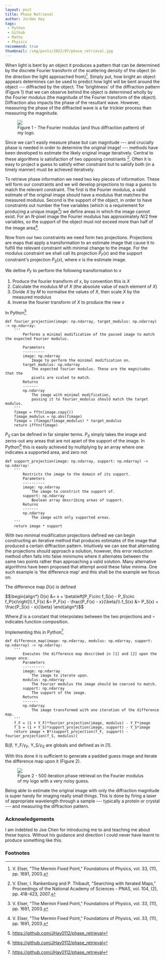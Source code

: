 ```yaml
---
layout: post
title: Phase Retrieval
author: Jordan Hay
tags:
 - Python
 - Github
 - Maths
 - Physics
recommend: true
thumbnail: /img/posts/2022/07/phase_retrieval.jpg
---
```


When light is bent by an object it produces a pattern that can be determined by the discrete Fourier transform of the scattering density of the object (in the direction the light approached from)[^2]. Simply put, how bright an object appears determines can be used to predict how light will be bent around the object --- diffracted by the object. The 'brightness' of the diffraction pattern (Figure 1) that we can observe behind the object is determined wholly by the Fourier modulus (the magnitude of the Fourier transform of the object). Diffraction also impacts the phase of the resultant wave. However, measuring the phase of the diffracted wave is a far trickier process than measuring the magnitude.

<figure>
    <img src="/img/posts/2022/07/phase_retrieval.jpg" />
    <figcaption>Figure 1 - The Fourier modulus (and thus diffraction pattern) of my logo.</figcaption>
</figure>

Since we can't easily measure phase but can magnitude --- and crucially phase is needed in order to determine the original image! --- methods have been developed to estimate the likely original image iteratively. Central to these algorithms is satisfaction of two opposing constriants [^1]. Often it is easy to project a guess to satisfy either constraint but to satisfy both (in a timely manner) must be achieved iteratively.

To retrieve phase information we need two key pieces of information. These will form our constraints and we will develop projections to map a guess to match the relevant constraint. The first is the Fourier modulus, a valid estimate of the original image should have a modulus that matches the measured modulus. Second is the support of the object, in order to have constraints out number the free variables (which is a requirement for producing a unique image[^2]) we define areas in which the image cannot exist. For an $N$-pixel image the Fourier modulus has approximately $N/2$ free variables, so the support of the object must not exceed more than half of the image area[^2].

Now from our two constraints we need form two projections. Projections are maps that apply a transformation to an estimate image that cause it to fulfill the relevant constraint with minimal change to the image. For the modulus constraint we shall call its projection $P_F(x)$ and the support constraint's projection $P_S(x)$, where $x$ is the estimate image.

We define $P_F$ to perform the following transformation to $x$

1. Produce the fourier transform of $x$, by convention this is $X$
2. Calculate the modulus $M$ of $X$ (the absolute value of each element of $X$)
3. Divide $X$ by $M$ to normalise the values of $X$, then scale $X$ by the measured modulus
4. Inverse the fourier transform of $X$ to produce the new $x$

In Python[^3]

<pre><code class="language-python">def fourier_projection(image: np.ndarray, target_modulus: np.ndarray) -> np.ndarray:
    '''
        Performs a minimal modification of the passed image to match the expected Fourier modulus.
        
        Parameters
        ----------
        image: np.ndarray
            Image to perform the minimal modification on.
        target_modulus: np.ndarray
            The expected fourier modulus. These are the magnitudes that the
            pixels are scaled to match.
        Returns
        -------
        np.ndarray
            The image with minimal modification, 
            passing it to fourier_modulus should match the target modulus.
    '''
    fimage = fftn(image.copy())
    fimage_modulus = np.abs(fimage)
    fimage = (fimage/fimage_modulus) * target_modulus
    return ifftn(fimage)</code></pre>

$P_S$ can be defined in far simpler terms. $P_S$ simply takes the image and zeros-out any areas that are not apart of the support of the image. In Python[^3] this is easily achieved by multiplying by an array where one indicates a supported area, and zero not

<pre><code class="language-python">def support_projection(image: np.ndarray, support: np.ndarray) -> np.ndarray:
    '''
        Restricts the image to the domain of its support.
        Parameters
        ----------
        image: np.ndarray
            The image to constrict the support of.
        support: np.ndarray
            Boolean array describing areas of support.
        Returns
        -------
        np.ndarray
            The image with only supported areas.
    '''
    return image * support</code></pre>

With two minimal modification projections defined we can begin constructing an iterative method that produces estimates of the image that produced a certain diffraction pattern. Intuitively we can see that alternating the projections should approach a solution, however, this error reduction method often falls into false minimums where it alternates between the same two points rather than approaching a valid solution. Many alternative algorithms have been proposed that attempt avoid these false minima. One such example is 'the difference map' and this shall be the example we focus on.

The difference map $D(x)$ is defined

<p>$$\begin{align*}
D(x) &= x + \beta\left[P_F\circ f_S(x) - P_S\circ f_P(x)\right]\\
f_F(x) &= P_F(x) - \frac{P_F(x) - x}{\beta}\\
f_S(x) &= P_S(x) + \frac{P_S(x) - x}{\beta}
\end{align*}$$</p>

Where $\beta$ is a constant that interpolates between the two projections and $\circ$ indicates function composition.

Implementing this in Python[^3]

<pre><code class="language-python">def difference_map(image: np.ndarray, modulus: np.ndarray, support: np.ndarray) -> np.ndarray:
    '''
        Executes the difference map described in [1] and [2] upon the image once.
        Parameters
        ----------
        image: np.ndarray
            The image to iterate upon.
        modulus: np.ndarray
            The fourier modulus the image should be coerced to match.
        support: np.ndarray
            The support of the image.
        Returns
        -------
        np.ndarray
            The image transformed with one iteration of the difference map.
    '''
    f_F = (1 + Y_F)*fourier_projection(image, modulus) - Y_F*image
    f_S = (1 + Y_S)*support_projection(image, support) - Y_S*image
    return image + B*(support_projection(f_F, support) - fourier_projection(f_S, modulus))</code></pre>

B/$\beta$, Y_F/$\gamma_F$, Y_S/$\gamma_S$ are globals and defined as in [1].

With this done it is sufficient to generate a padded guess image and iterate the difference map upon it (Figure 2).

<figure>
    <img src="/img/posts/2022/07/difference_map_phase_retrieval.png" />
    <figcaption>Figure 2 - 500 iteration phase retrieval on the Fourier modulus of my logo with a very noisy guess.</figcaption>
</figure>

Being able to estimate the original image with only the diffraction magnitude is super handy for imaging really small things. This is done by firing a laser of appropriate wavelength through a sample --- typically a protein or crystal --- and measuring the diffraction pattern.

### Acknowledgements

I am indebted to Joe Chen for introducing me to and teaching me about these topics. Without his guidance and direction I could never have learnt to produce something like this.

### Footnotes

[^1]: V. Elser, I. Rankenburg and P. Thibault, "Searching with Iterated Maps," Proceedings of the National Academy of Sciences - PNAS, vol. 104, (2), pp. 418-423, 2007.

[^2]: V. Elser, "The Mermin Fixed Point," Foundations of Physics, vol. 33, (11), pp. 1691, 2003.

[^3]: <a href="https://github.com/JHay0112/phase_retrieval" target="_blank">https://github.com/JHay0112/phase_retrieval</a>